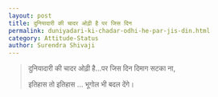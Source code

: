 ```yaml
---
layout: post
title: दुनियादारी की चादर ओढ़ी है पर जिस दिन
permalink: duniyadari-ki-chadar-odhi-he-par-jis-din.html
category: Attitude-Status
author: Surendra Shivaji
---
```

> दुनियादारी की चादर ओढ़ी है…पर जिस दिन दिमाग सटका ना,
>
> इतिहास तो इतिहास … भूगोल भी बदल देंगे।
